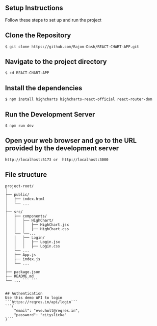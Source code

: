 ## Setup Instructions
Follow these steps to set up and run the project

## Clone the Repository
```$ git clone https://github.com/Rajon-Dash/REACT-CHART-APP.git```

## Navigate to the project directory
```$ cd REACT-CHART-APP```

## Install the dependencies
```$ npm install highcharts highcharts-react-official react-router-dom```

## Run the Development Server
```$ npm run dev```
## Open your web browser and go to the URL provided by the development server
```http://localhost:5173 or  http://localhost:3000```



## File structure

```
project-root/
│
├── public/
│   ├── index.html
│   └── ...
│
├── src/
│   ├── components/              
│   │   ├── HighChart/           
│   │   │   ├── HighChart.jsx
│   │   │   ├── HighChart.css
│   └── └──...
│   │   ├── Login/              
│   │   │   ├── Login.jsx
│   │   │   ├── Login.css
│   └── ...
│   ├── App.js                   
│   ├── index.js                 
│   └── ...
│
├── package.json
├── README.md
└── ... ``` ```


## Authentication
Use this demo API to login
```https://reqres.in/api/login```
```{
    "email": "eve.holt@reqres.in",
    "password": "cityslicka"
}```
